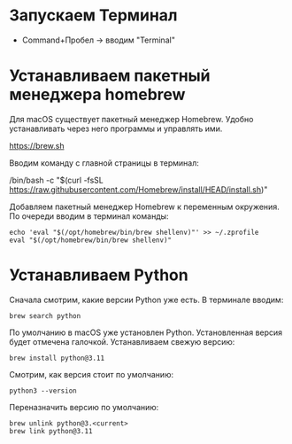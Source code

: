 # Запускаем Терминал

- Command+Пробел -> вводим "Terminal"


# Устанавливаем пакетный менеджера homebrew

Для macOS существует пакетный менеджер Homebrew. Удобно устанавливать через него программы и управлять ими.

https://brew.sh

Вводим команду с главной страницы в терминал:

/bin/bash -c "$(curl -fsSL https://raw.githubusercontent.com/Homebrew/install/HEAD/install.sh)"


Добавляем пакетный менеджер Homebrew к переменным окружения. По очереди вводим в терминал команды:

```
echo 'eval "$(/opt/homebrew/bin/brew shellenv)"' >> ~/.zprofile
eval "$(/opt/homebrew/bin/brew shellenv)" 
```

# Устанавливаем Python

Сначала смотрим, какие версии Python уже есть. В терминале вводим:

```
brew search python 
```

По умолчанию в macOS уже установлен Python. Установленная версия будет отмечена галочкой.
Устанавливаем свежую версию:
```
brew install python@3.11
```

Смотрим, как версия стоит по умолчанию:

```
python3 --version 
```

Переназначить версию по умолчанию:
```
brew unlink python@3.<current>
brew link python@3.11
```
